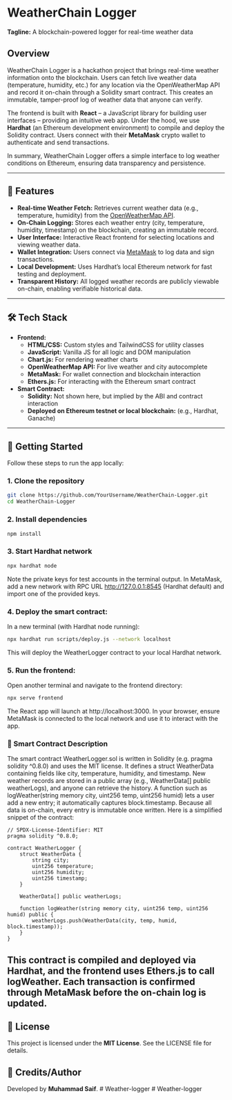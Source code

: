 # WeatherChain Logger  

**Tagline:** A blockchain-powered logger for real-time weather data  

## Overview  
WeatherChain Logger is a hackathon project that brings real-time weather information onto the blockchain. Users can fetch live weather data (temperature, humidity, etc.) for any location via the OpenWeatherMap API and record it on-chain through a Solidity smart contract. This creates an immutable, tamper-proof log of weather data that anyone can verify.  

The frontend is built with **React** – a JavaScript library for building user interfaces – providing an intuitive web app. Under the hood, we use **Hardhat** (an Ethereum development environment) to compile and deploy the Solidity contract. Users connect with their **MetaMask** crypto wallet to authenticate and send transactions.  

In summary, WeatherChain Logger offers a simple interface to log weather conditions on Ethereum, ensuring data transparency and persistence.  

---

## 🌟 Features  
- **Real-time Weather Fetch:** Retrieves current weather data (e.g., temperature, humidity) from the [OpenWeatherMap API](https://openweathermap.org/api).  
- **On-Chain Logging:** Stores each weather entry (city, temperature, humidity, timestamp) on the blockchain, creating an immutable record.  
- **User Interface:** Interactive React frontend for selecting locations and viewing weather data.  
- **Wallet Integration:** Users connect via [MetaMask](https://metamask.io/) to log data and sign transactions.  
- **Local Development:** Uses Hardhat’s local Ethereum network for fast testing and deployment.  
- **Transparent History:** All logged weather records are publicly viewable on-chain, enabling verifiable historical data.  

---

## 🛠️ Tech Stack

- **Frontend:**
  - **HTML/CSS:** Custom styles and TailwindCSS for utility classes
  - **JavaScript:** Vanilla JS for all logic and DOM manipulation
  - **Chart.js:** For rendering weather charts
  - **OpenWeatherMap API:** For live weather and city autocomplete
  - **MetaMask:** For wallet connection and blockchain interaction
  - **Ethers.js:** For interacting with the Ethereum smart contract
- **Smart Contract:**
  - **Solidity:** Not shown here, but implied by the ABI and contract interaction
  - **Deployed on Ethereum testnet or local blockchain:** (e.g., Hardhat, Ganache)


---

## 🚀 Getting Started  
Follow these steps to run the app locally:  

### 1. Clone the repository  
```bash
git clone https://github.com/YourUsername/WeatherChain-Logger.git  
cd WeatherChain-Logger  
```

### 2. Install dependencies
```bash
npm install  
```

### 3. Start Hardhat network
```bash
npx hardhat node
```
Note the private keys for test accounts in the terminal output.
In MetaMask, add a new network with RPC URL http://127.0.0.1:8545 (Hardhat default) and import one of the provided keys.

### 4. Deploy the smart contract:

In a new terminal (with Hardhat node running):
```bash
npx hardhat run scripts/deploy.js --network localhost
```
This will deploy the WeatherLogger contract to your local Hardhat network.


### 5. Run the frontend:

Open another terminal and navigate to the frontend directory:
```bash
npx serve frontend
```
The React app will launch at http://localhost:3000. In your browser, ensure MetaMask is connected to the local network and use it to interact with the app.

### 📝 Smart Contract Description

The smart contract WeatherLogger.sol is written in Solidity (e.g. pragma solidity ^0.8.0) and uses the MIT license. It defines a struct WeatherData containing fields like city, temperature, humidity, and timestamp. New weather records are stored in a public array (e.g., WeatherData[] public weatherLogs), and anyone can retrieve the history. A function such as logWeather(string memory city, uint256 temp, uint256 humid) lets a user add a new entry; it automatically captures block.timestamp. Because all data is on-chain, every entry is immutable once written. Here is a simplified snippet of the contract:

```solidity
// SPDX-License-Identifier: MIT  
pragma solidity ^0.8.0;  

contract WeatherLogger {  
    struct WeatherData {  
        string city;  
        uint256 temperature;  
        uint256 humidity;  
        uint256 timestamp;  
    }  

    WeatherData[] public weatherLogs;  

    function logWeather(string memory city, uint256 temp, uint256 humid) public {  
        weatherLogs.push(WeatherData(city, temp, humid, block.timestamp));  
    }  
}  
```
This contract is compiled and deployed via Hardhat, and the frontend uses Ethers.js to call logWeather. Each transaction is confirmed through MetaMask before the on-chain log is updated.
---

## 📄 License

This project is licensed under the **MIT License**. See the LICENSE file for details.

## 👤 Credits/Author
Developed by **Muhammad Saif**.
#   W e a t h e r - l o g g e r  
 #   W e a t h e r - l o g g e r  
 